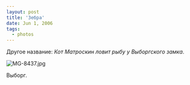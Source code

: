 ```yaml
---
layout: post
title: 'Зебра'
date: Jun 1, 2006
tags:
  - photos
---
```


Другое название: *Кот Матроскин ловит рыбу у Выборгского замка*.

![MG-8437.jpg](upload://MG-8437.jpg)

Выборг.
